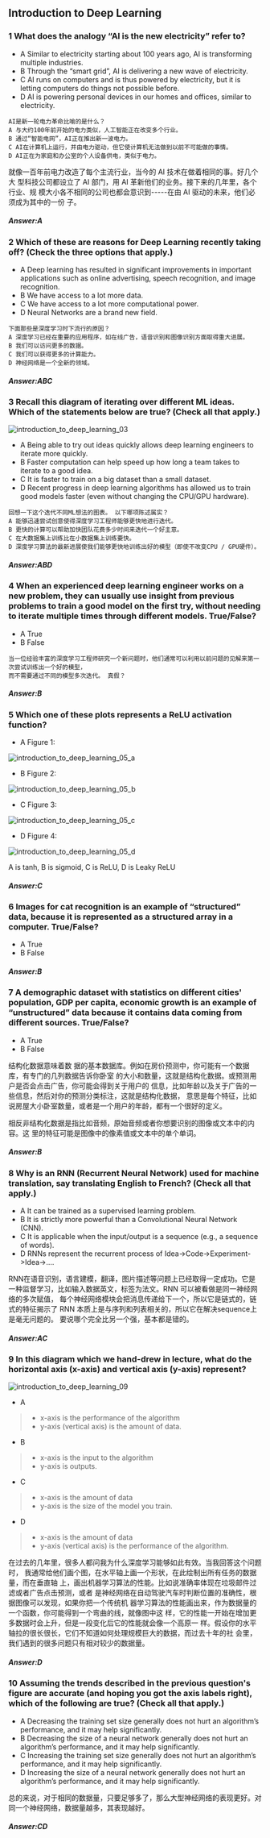 ## Introduction to Deep Learning

<h3> 1 What does the analogy “AI is the new electricity” refer to? </h3>

- A Similar to electricity starting about 100 years ago, AI is transforming multiple industries.
- B Through the “smart grid”, AI is delivering a new wave of electricity.
- C AI runs on computers and is thus powered by electricity, but it is letting computers do things not possible before.
- D AI is powering personal devices in our homes and offices, similar to electricity.

```
AI是新一轮电力革命比喻的是什么？
A 与大约100年前开始的电力类似，人工智能正在改变多个行业。
B 通过“智能电网”，AI正在推出新一波电力。
C AI在计算机上运行，并由电力驱动，但它使计算机无法做到以前不可能做的事情。
D AI正在为家庭和办公室的个人设备供电，类似于电力。
```
就像一百年前电力改造了每个主流行业，当今的 AI 技术在做着相同的事。好几个大
型科技公司都设立了 AI 部门，用 AI 革新他们的业务。接下来的几年里，各个行业、规
模大小各不相同的公司也都会意识到-----在由 AI 驱动的未来，他们必须成为其中的一份
子。

<h5>Answer:A</h5>

<h3> 2 Which of these are reasons for Deep Learning recently taking off? (Check the three options that apply.) </h3>

- A Deep learning has resulted in significant improvements in important applications such as online advertising, speech recognition, and image recognition.
- B We have access to a lot more data.
- C We have access to a lot more computational power.
- D Neural Networks are a brand new field.

```
下面那些是深度学习时下流行的原因？
A 深度学习已经在重要的应用程序，如在线广告，语音识别和图像识别方面取得重大进展。
B 我们可以访问更多的数据。
C 我们可以获得更多的计算能力。
D 神经网络是一个全新的领域。
```

<h5>Answer:ABC</h5>

<h3> 3 Recall this diagram of iterating over different ML ideas. Which of the statements below are true? (Check all that apply.) </h3>

![introduction_to_deep_learning_03](https://github.com/cxmhfut/DeepLearning.ai/blob/master/images/introduction_to_deep_learning_03.png)

- A Being able to try out ideas quickly allows deep learning engineers to iterate more quickly.
- B Faster computation can help speed up how long a team takes to iterate to a good idea.
- C It is faster to train on a big dataset than a small dataset.
- D Recent progress in deep learning algorithms has allowed us to train good models faster (even without changing the CPU/GPU hardware).

```
回想一下这个迭代不同ML想法的图表。 以下哪项陈述属实？
A 能够迅速尝试创意使得深度学习工程师能够更快地进行迭代。
B 更快的计算可以帮助加快团队花费多少时间来迭代一个好主意。
C 在大数据集上训练比在小数据集上训练要快。
D 深度学习算法的最新进展使我们能够更快地训练出好的模型（即使不改变CPU / GPU硬件）。
```

<h5>Answer:ABD</h5>

<h3> 4 When an experienced deep learning engineer works on a new problem, they can usually use insight from previous problems to train a good model on the first try, without needing to iterate multiple times through different models. True/False? </h3>

- A True
- B False

```
当一位经验丰富的深度学习工程师研究一个新问题时，他们通常可以利用以前问题的见解来第一次尝试训练出一个好的模型，
而不需要通过不同的模型多次迭代。 真假？
```

<h5>Answer:B</h5>

<h3> 5 Which one of these plots represents a ReLU activation function? </h3>

- A Figure 1:

![introduction_to_deep_learning_05_a](https://github.com/cxmhfut/DeepLearning.ai/blob/master/images/introduction_to_deep_learning_05_a.png)
- B Figure 2:

![introduction_to_deep_learning_05_b](https://github.com/cxmhfut/DeepLearning.ai/blob/master/images/introduction_to_deep_learning_05_b.png)
- C Figure 3:

![introduction_to_deep_learning_05_c](https://github.com/cxmhfut/DeepLearning.ai/blob/master/images/introduction_to_deep_learning_05_c.png)
- D Figure 4:

![introduction_to_deep_learning_05_d](https://github.com/cxmhfut/DeepLearning.ai/blob/master/images/introduction_to_deep_learning_05_d.png)

A is tanh, B is sigmoid, C is ReLU, D is Leaky ReLU

<h5>Answer:C</h5>

<h3> 6 Images for cat recognition is an example of “structured” data, because it is represented as a structured array in a computer. True/False? </h3>

- A True
- B False

<h5>Answer:B</h5>

<h3> 7 A demographic dataset with statistics on different cities' population, GDP per capita, economic growth is an example of “unstructured” data because it contains data coming from different sources. True/False? </h3>

- A True
- B False

结构化数据意味着数
据的基本数据库。例如在房价预测中，你可能有一个数据库，有专门的几列数据告诉你卧室
的大小和数量，这就是结构化数据。或预测用户是否会点击广告，你可能会得到关于用户的
信息，比如年龄以及关于广告的一些信息，然后对你的预测分类标注，这就是结构化数据，
意思是每个特征，比如说房屋大小卧室数量，或者是一个用户的年龄，都有一个很好的定义。

相反非结构化数据是指比如音频，原始音频或者你想要识别的图像或文本中的内容。这
里的特征可能是图像中的像素值或文本中的单个单词。

<h5>Answer:B</h5>

<h3> 8 Why is an RNN (Recurrent Neural Network) used for machine translation, say translating English to French? (Check all that apply.) </h3>

- A It can be trained as a supervised learning problem.
- B It is strictly more powerful than a Convolutional Neural Network (CNN).
- C It is applicable when the input/output is a sequence (e.g., a sequence of words).
- D RNNs represent the recurrent process of Idea->Code->Experiment->Idea->....

RNN在语音识别，语言建模，翻译，图片描述等问题上已经取得一定成功。它是一种监督学习，比如输入数据英文，标签为法文。RNN 可以被看做是同一神经网络的多次赋值，
每个神经网络模块会把消息传递给下一个，所以它是链式的，链式的特征揭示了 RNN 本质上是与序列和列表相关的，所以它在解决sequence上是毫无问题的。
要说哪个完全比另一个强，基本都是错的。

<h5>Answer:AC</h5>

<h3> 9 In this diagram which we hand-drew in lecture, what do the horizontal axis (x-axis) and vertical axis (y-axis) represent? </h3>

![introduction_to_deep_learning_09](https://github.com/cxmhfut/DeepLearning.ai/blob/master/images/introduction_to_deep_learning_09.png)

- A 
>* x-axis is the performance of the algorithm
>* y-axis (vertical axis) is the amount of data.
- B
>* x-axis is the input to the algorithm
>* y-axis is outputs.
- C
>* x-axis is the amount of data
>* y-axis is the size of the model you train.
- D
>* x-axis is the amount of data
>* y-axis (vertical axis) is the performance of the algorithm.

在过去的几年里，很多人都问我为什么深度学习能够如此有效。当我回答这个问题时，
我通常给他们画个图，在水平轴上画一个形状，在此绘制出所有任务的数据量，而在垂直轴
上，画出机器学习算法的性能。比如说准确率体现在垃圾邮件过滤或者广告点击预测，或者
是神经网络在自动驾驶汽车时判断位置的准确性，根据图像可以发现，如果你把一个传统机
器学习算法的性能画出来，作为数据量的一个函数，你可能得到一个弯曲的线，就像图中这
样，它的性能一开始在增加更多数据时会上升，但是一段变化后它的性能就会像一个高原一
样。假设你的水平轴拉的很长很长，它们不知道如何处理规模巨大的数据，而过去十年的社
会里，我们遇到的很多问题只有相对较少的数据量。

<h5>Answer:D</h5>

<h3> 10 Assuming the trends described in the previous question's figure are accurate (and hoping you got the axis labels right), which of the following are true? (Check all that apply.) </h3>

- A Decreasing the training set size generally does not hurt an algorithm’s performance, and it may help significantly.
- B Decreasing the size of a neural network generally does not hurt an algorithm’s performance, and it may help significantly.
- C Increasing the training set size generally does not hurt an algorithm’s performance, and it may help significantly.
- D Increasing the size of a neural network generally does not hurt an algorithm’s performance, and it may help significantly.

总的来说，对于相同的数据量，只要足够多了，那么大型神经网络的表现更好。对同一个神经网络，数据量越多，其表现越好。

<h5>Answer:CD</h5>